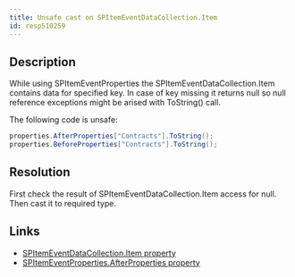 ```yaml
---
title: Unsafe cast on SPItemEventDataCollection.Item
id: resp510259
---
```

## Description
While using SPItemEventProperties the SPItemEventDataCollection.Item contains data for specified key. In case of key missing it returns null so null reference exceptions might be arised with ToString() call.

The following code is unsafe:
```cs
properties.AfterProperties["Contracts"].ToString();
properties.BeforeProperties["Contracts"].ToString();
```

## Resolution
First check the result of SPItemEventDataCollection.Item access for null. Then cast it to required type.

## Links
- [SPItemEventDataCollection.Item property](https://msdn.microsoft.com/EN-US/library/microsoft.sharepoint.spitemeventdatacollection.item.aspx)
- [SPItemEventProperties.AfterProperties property](https://msdn.microsoft.com/en-us/library/microsoft.sharepoint.spitemeventproperties.afterproperties.aspx)

